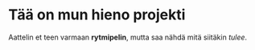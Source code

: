 # Tää on mun hieno projekti

Aattelin et teen varmaan **rytmipelin**, mutta saa nähdä mitä siitäkin *tulee*. 
